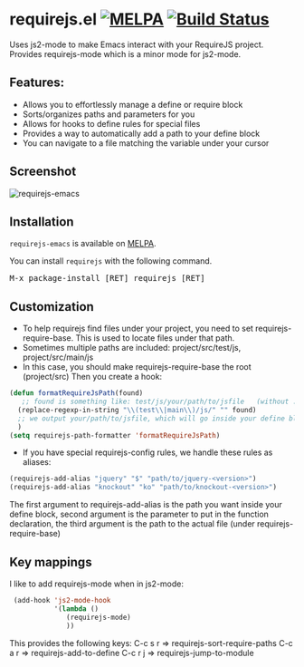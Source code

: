 # requirejs.el [![MELPA](https://melpa.org/packages/requirejs-badge.svg)](https://melpa.org/#/requirejs) [![Build Status](https://secure.travis-ci.org/joeheyming/requirejs-emacs.png)](http://travis-ci.org/joeheyming/requirejs-emacs)

Uses js2-mode to make Emacs interact with your RequireJS project.
Provides requirejs-mode which is a minor mode for js2-mode.

## Features:
* Allows you to effortlessly manage a define or require block
 * Sorts/organizes paths and parameters for you
 * Allows for hooks to define rules for special files
* Provides a way to automatically add a path to your define block
* You can navigate to a file matching the variable under your cursor

## Screenshot

![requirejs-emacs](requirejs.gif)

## Installation

`requirejs-emacs` is available on [MELPA](https://melpa.org).

You can install `requirejs` with the following command.

<kbd>M-x package-install [RET] requirejs [RET]</kbd>

## Customization 
* To help requirejs find files under your project, you need to set requirejs-require-base.
 This is used to locate files under that path.
 * Sometimes multiple paths are included: project/src/test/js, project/src/main/js
  * In this case, you should make requirejs-require-base the root (project/src)
   Then you create a hook: 
```lisp
(defun formatRequireJsPath(found)
   ;; found is something like: test/js/your/path/to/jsfile   (without .js extension)
  (replace-regexp-in-string "\\(test\\|main\\)/js/" "" found)
  ;; we output your/path/to/jsfile, which will go inside your define block.
  )
(setq requirejs-path-formatter 'formatRequireJsPath)
```

* If you have special requirejs-config rules, we handle these rules as aliases:
```lisp
(requirejs-add-alias "jquery" "$" "path/to/jquery-<version>")
(requirejs-add-alias "knockout" "ko" "path/to/knockout-<version>")
```

The first argument to requirejs-add-alias is the path you want inside your define block, 
second argument is the parameter to put in the function declaration,
the third argument is the path to the actual file (under requirejs-require-base)

## Key mappings
I like to add requirejs-mode when in js2-mode:
```lisp
 (add-hook 'js2-mode-hook
           '(lambda ()
              (requirejs-mode)
              ))
```

This provides the following keys:
C-c s r => requirejs-sort-require-paths
C-c a r => requirejs-add-to-define
C-c r j => requirejs-jump-to-module
